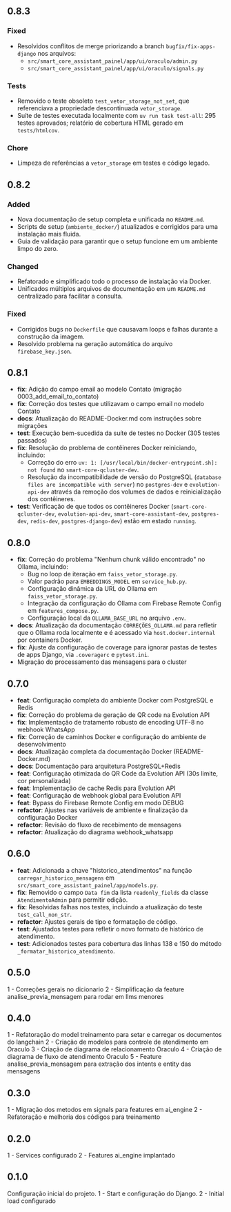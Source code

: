 ## 0.8.3

### Fixed
- Resolvidos conflitos de merge priorizando a branch `bugfix/fix-apps-django` nos arquivos:
  - `src/smart_core_assistant_painel/app/ui/oraculo/admin.py`
  - `src/smart_core_assistant_painel/app/ui/oraculo/signals.py`

### Tests
- Removido o teste obsoleto `test_vetor_storage_not_set`, que referenciava a
  propriedade descontinuada `vetor_storage`.
- Suíte de testes executada localmente com `uv run task test-all`: 295 testes
  aprovados; relatório de cobertura HTML gerado em `tests/htmlcov`.

### Chore
- Limpeza de referências a `vetor_storage` em testes e código legado.

## 0.8.2
### Added
- Nova documentação de setup completa e unificada no `README.md`.
- Scripts de setup (`ambiente_docker/`) atualizados e corrigidos para uma instalação mais fluida.
- Guia de validação para garantir que o setup funcione em um ambiente limpo do zero.

### Changed
- Refatorado e simplificado todo o processo de instalação via Docker.
- Unificados múltiplos arquivos de documentação em um `README.md` centralizado para facilitar a consulta.

### Fixed
- Corrigidos bugs no `Dockerfile` que causavam loops e falhas durante a construção da imagem.
- Resolvido problema na geração automática do arquivo `firebase_key.json`.

## 0.8.1
- **fix**: Adição do campo email ao modelo Contato (migração 0003_add_email_to_contato)
- **fix**: Correção dos testes que utilizavam o campo email no modelo Contato
- **docs**: Atualização do README-Docker.md com instruções sobre migrações
- **test**: Execução bem-sucedida da suíte de testes no Docker (305 testes passados)
- **fix**: Resolução do problema de contêineres Docker reiniciando, incluindo:
  - Correção do erro `uv: 1: [/usr/local/bin/docker-entrypoint.sh]: not found` no `smart-core-qcluster-dev`.
  - Resolução da incompatibilidade de versão do PostgreSQL (`database files are incompatible with server`) no `postgres-dev` e `evolution-api-dev` através da remoção dos volumes de dados e reinicialização dos contêineres.
- **test**: Verificação de que todos os contêineres Docker (`smart-core-qcluster-dev`, `evolution-api-dev`, `smart-core-assistant-dev`, `postgres-dev`, `redis-dev`, `postgres-django-dev`) estão em estado `running`.

## 0.8.0
- **fix**: Correção do problema "Nenhum chunk válido encontrado" no Ollama, incluindo:
  - Bug no loop de iteração em `faiss_vetor_storage.py`.
  - Valor padrão para `EMBEDDINGS_MODEL` em `service_hub.py`.
  - Configuração dinâmica da URL do Ollama em `faiss_vetor_storage.py`.
  - Integração da configuração do Ollama com Firebase Remote Config em `features_compose.py`.
  - Configuração local da `OLLAMA_BASE_URL` no arquivo `.env`.
- **docs**: Atualização da documentação `CORREÇÕES_OLLAMA.md` para refletir que o Ollama roda localmente e é acessado via `host.docker.internal` por containers Docker.
- **fix**: Ajuste da configuração de coverage para ignorar pastas de testes de apps Django, via `.coveragerc` e `pytest.ini`.
- Migração do processamento das mensagens para o cluster

## 0.7.0
- **feat**: Configuração completa do ambiente Docker com PostgreSQL e Redis
- **fix**: Correção do problema de geração de QR code na Evolution API
- **fix**: Implementação de tratamento robusto de encoding UTF-8 no webhook WhatsApp
- **fix**: Correção de caminhos Docker e configuração do ambiente de desenvolvimento
- **docs**: Atualização completa da documentação Docker (README-Docker.md)
- **docs**: Documentação para arquitetura PostgreSQL+Redis
- **feat**: Configuração otimizada do QR Code da Evolution API (30s limite, cor personalizada)
- **feat**: Implementação de cache Redis para Evolution API
- **feat**: Configuração de webhook global para Evolution API
- **feat**: Bypass do Firebase Remote Config em modo DEBUG
- **refactor**: Ajustes nas variáveis de ambiente e finalização da configuração Docker
- **refactor**: Revisão do fluxo de recebimento de mensagens
- **refactor**: Atualização do diagrama webhook_whatsapp

## 0.6.0
- **feat**: Adicionada a chave "historico_atendimentos" na função `carregar_historico_mensagens` em `src/smart_core_assistant_painel/app/models.py`.
- **fix**: Removido o campo `Data fim` da lista `readonly_fields` da classe `AtendimentoAdmin` para permitir edição.
- **fix**: Resolvidas falhas nos testes, incluindo a atualização do teste `test_call_non_str`.
- **refactor**: Ajustes gerais de tipo e formatação de código.
- **test**: Ajustados testes para refletir o novo formato de histórico de atendimento.
- **test**: Adicionados testes para cobertura das linhas 138 e 150 do método `_formatar_historico_atendimento`.

## 0.5.0
1 - Correções gerais no dicionario
2 - Simplificação da feature analise_previa_mensagem para rodar em llms menores

## 0.4.0
1 - Refatoração do model treinamento para setar e carregar os documentos do langchain
2 - Criação de modelos para controle de atendimento em Oraculo
3 - Criação de diagrama de relacionamento Oraculo
4 - Criação de diagrama de fluxo de atendimento Oraculo
5 - Feature analise_previa_mensagem para extração dos intents e entity das mensagens 

## 0.3.0
1 - Migração dos metodos em signals para features em ai_engine
2 - Refatoração e melhoria dos códigos para treinamento

## 0.2.0
1 - Services configurado
2 - Features ai_engine implantado

## 0.1.0
Configuração inicial do projeto.
1 - Start e configuração do Django.
2 - Initial load configurado